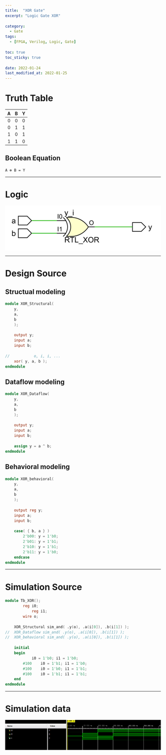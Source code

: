 ```yaml
---
title:  "XOR Gate"
excerpt: "Logic Gate XOR"

category:
  - Gate
tags:
  - [FPGA, Verilog, Logic, Gate]

toc: true
toc_sticky: true
 
date: 2022-01-24
last_modified_at: 2022-01-25
---
```


# Truth Table

|  A  |  B  |  Y  |
|:---:|:---:|:---:|
|  0  |  0  |  0  |
|  0  |  1  |  1  |
|  1  |  0  |  1  |
|  1  |  1  |  0  |

## Boolean Equation

	A ⊕ B = Y

---

# Logic

![XOR](/images/2022-01-24-XOR_GATE/gate.png)

---

# Design Source

## Structual modeling

```verilog
module XOR_Structural(
	y,
	a,
	b
	);
     
	output y;
	input a;
	input b;

//           o, i, i, ...
	xor( y, a, b );
endmodule
```

## Dataflow modeling

```verilog
module XOR_Dataflow(
	y,
	a,
	b
	);
     
	output y;
	input a;
	input b;

	assign y = a ^ b;
endmodule
```

## Behavioral modeling

```verilog
module XOR_behavioral(
	y,
	a,
	b
	);
     
	output reg y;
	input a;
	input b;

	case( { b, a } )
		2'b00: y = 1'b0;
		2'b01: y = 1'b1;
		2'b10: y = 1'b1;
		2'b11: y = 1'b0;
	endcase
endmodule
```
---

# Simulation Source

```verilog
module Tb_XOR();
     	reg i0;
        	reg i1;
     	wire o;

	XOR_Structural sim_and( .y(o), .a(i[0]), .b(i[1]) );
//	XOR_Dataflow sim_and( .y(o), .a(i[0]), .b(i[1]) );
//	XOR_behavioral sim_and( .y(o), .a(i[0]), .b(i[1]) );

	initial
	begin
			i0 = 1'b0; i1 = 1'b0;
		#100	i0 = 1'b1; i1 = 1'b0;
		#100 	i0 = 1'b0; i1 = 1'b1;
		#100 	i0 = 1'b1; i1 = 1'b1;
	end
endmodule
```
---

# Simulation data

![Tb_XOR](/images/2022-01-24-XOR_GATE/tb.png)
